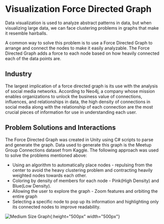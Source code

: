 # Visualization Force Directed Graph
Data visualization is used to analyze abstract patterns in data, but when visualizing large data, we can face clustering problems in graphs that make it resemble hairballs. 

A common way to solve this problem is to use a Force Directed Graph to arrange and connect the nodes to make it easily analyzable. The Force Directed Graph adds a force to each node based on how heavily connected each of the data points are. 

## Industry
The largest implication of a force directed graph is its use with the analysis of social media networks. According to Neo4j, a company whose mission enables organizations to unlock the business value of connections, influences, and relationships in data, the high density of connections in social media along with the relationship of each connection are the most crucial pieces of information for use in understanding each user.

## Problem Solutions and Interactions
The Force Directed Graph was created in Unity using C# scripts to parse and generate the graph. Data used to generate this graph is the Meetup Group Connections dataset from Kaggle. The following approach was used to solve the problems mentioned above:
* Using an algorithm to automatically place nodes - repulsing from the center to avoid the heavy clustering problem and contracting heavily weighted nodes towards each other.
* Coloring by density of members for each node - Pink(High Density) and Blue(Low Density).
* Allowing the user to explore the graph - Zoom features and orbiting the entire graph
* Selecting a specific node to pop up its information and highlighting only its connected nodes to improve readability.

![Medium Size Graph](https://github.com/storm-king/VisualizationForceDirectedGraph/blob/master/MediumSizeGraph.png){:height="500px" width="500px"}



